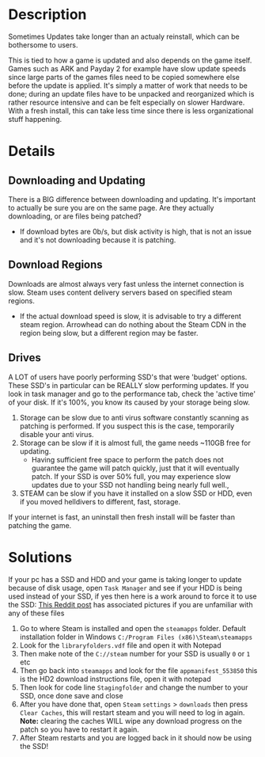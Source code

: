 # Description
Sometimes Updates take longer than an actualy reinstall, which can be bothersome to users.

This is tied to how a game is updated and also depends on the game itself. Games such as ARK and Payday 2 for example have slow update speeds since large parts of the games files need to be copied somewhere else before the update is applied. It's simply a matter of work that needs to be done; during an update files have to be unpacked and reorganized which is rather resource intensive and can be felt especially on slower Hardware. With a fresh install, this can take less time since there is less organizational stuff happening.
# Details
## Downloading and Updating
There is a BIG difference between downloading and updating. It's important to actually be sure you are on the same page. Are they actually downloading, or are files being patched?

* If download bytes are 0b/s, but disk activity is high, that is not an issue and it's not downloading because it is patching.
## Download Regions
Downloads are almost always very fast unless the internet connection is slow. Steam uses content delivery servers based on specified steam regions.

* If the actual download speed is slow, it is advisable to try a different steam region. Arrowhead can do nothing about the Steam CDN in the region being slow, but a different region may be faster.
## Drives
A LOT of users have poorly performing SSD's that were 'budget' options. These SSD's in particular can be REALLY slow performing updates. If you look in task manager and go to the performance tab, check the 'active time' of your disk. If it's 100%, you know its caused by your storage being slow.

1. Storage can be slow due to anti virus software constantly scanning as patching is performed. If you suspect this is the case, temporarily disable your anti virus.
2. Storage can be slow if it is almost full, the game needs ~110GB free for updating.
    - Having sufficient free space to perform the patch does not guarantee the game will patch quickly, just that it will eventually patch. If your SSD is over 50% full, you may experience slow updates due to your SSD not handling being nearly full well.,
3. STEAM can be slow if you have it installed on a slow SSD or HDD, even if you moved helldivers to different, fast, storage.

If your internet is fast, an uninstall then fresh install will be faster than patching the game. 
# Solutions
If your pc has a SSD and HDD and your game is taking longer to update because of disk usage, open `Task Manager` and see if your HDD is being used instead of your SSD, if yes then here is a work around to force it to use the SSD: [This Reddit post](https://www.reddit.com/r/Helldivers/comments/1kwt9hh/psa_to_steam_users_if_your_pc_has_an_ssd_and_hdd/ "This Reddit post (https://www.reddit.com/r/Helldivers/comments/1kwt9hh/psa_to_steam_users_if_your_pc_has_an_ssd_and_hdd/)") has associated pictures if you are unfamiliar with any of these files

1. Go to where Steam is installed and open the `steamapps` folder. Default installation folder in Windows `C:/Program Files (x86)\Steam\steamapps`
2. Look for the `libraryfolders.vdf` file and open it with Notepad
3. Then make note of the `C://steam` number for your SSD is usually `0` or `1` etc
4. Then go back into `steamapps` and look for the file `appmanifest_553850` this is the HD2 download instructions file, open it with notepad
5. Then look for code line `Stagingfolder` and change the number to your SSD, once done save and close
6. After you have done that, open `Steam` `settings` > `downloads` then press `Clear Caches`, this will restart steam and you will need to log in again. **Note:** clearing the caches WILL wipe any download progress on the patch so you have to restart it again.
7. After Steam restarts and you are logged back in it should now be using the SSD!





